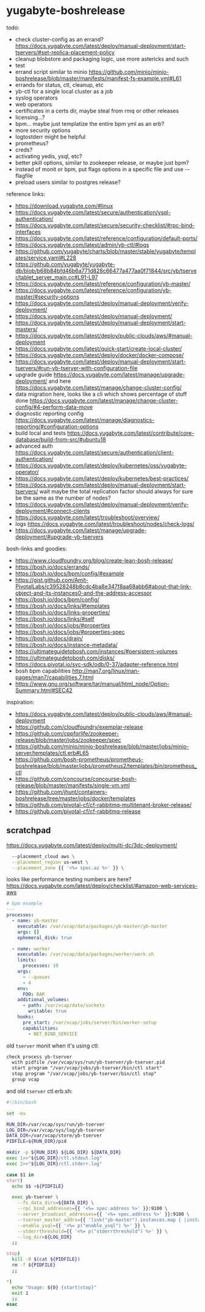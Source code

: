 # yugabyte-boshrelease

todo:

- check cluster-config as an errand? https://docs.yugabyte.com/latest/deploy/manual-deployment/start-tservers/#set-replica-placement-policy
- cleanup blobstore and packaging logic, use more astericks and such
- test
- errand script similar to minio https://github.com/minio/minio-boshrelease/blob/master/manifests/manifest-fs-example.yml#L61
- errands for status, ctl, cleanup, etc
- yb-ctl for a single local cluster as a job
- syslog operators
- web operators
- certificates in a certs dir, maybe steal from rmq or other releases
- licensing...?
- bpm... maybe just templatize the entire bpm yml as an erb?
- more security options
- logtostderr might be helpful
- prometheus?
- creds?
- activating yedis, ysql, etc?
- better pkill options, similar to zookeeper release, or maybe just bpm?
- instead of monit or bpm, put flags options in a specific file and use --flagfile
- preload users similar to postgres release?

reference links:

- https://download.yugabyte.com/#linux
- https://docs.yugabyte.com/latest/secure/authentication/ysql-authentication/
- https://docs.yugabyte.com/latest/secure/security-checklist/#rpc-bind-interfaces
- https://docs.yugabyte.com/latest/reference/configuration/default-ports/
- https://docs.yugabyte.com/latest/admin/yb-ctl/#logs
- https://github.com/yugabyte/charts/blob/master/stable/yugabyte/templates/service.yaml#L228
- https://github.com/yugabyte/yugabyte-db/blob/b68b84bfd46b6a771d828c66477a477aa0f71844/src/yb/tserver/tablet_server_main.cc#L91-L97
- https://docs.yugabyte.com/latest/reference/configuration/yb-master/
- https://docs.yugabyte.com/latest/reference/configuration/yb-master/#security-options
- https://docs.yugabyte.com/latest/deploy/manual-deployment/verify-deployment/
- https://docs.yugabyte.com/latest/deploy/manual-deployment/
- https://docs.yugabyte.com/latest/deploy/manual-deployment/start-masters/
- https://docs.yugabyte.com/latest/deploy/public-clouds/aws/#manual-deployment
- https://docs.yugabyte.com/latest/quick-start/create-local-cluster/
- https://docs.yugabyte.com/latest/deploy/docker/docker-compose/
- https://docs.yugabyte.com/latest/deploy/manual-deployment/start-tservers/#run-yb-tserver-with-configuration-file
- upgrade guide https://docs.yugabyte.com/latest/manage/upgrade-deployment/ and here https://docs.yugabyte.com/latest/manage/change-cluster-config/
- data migration here, looks like a cli which shows percentage of stuff done https://docs.yugabyte.com/latest/manage/change-cluster-config/#4-perform-data-move
- diagnostic reporting config https://docs.yugabyte.com/latest/manage/diagnostics-reporting/#configuration-options
- build local and tests https://docs.yugabyte.com/latest/contribute/core-database/build-from-src/#ubuntu18
- advanced auth https://docs.yugabyte.com/latest/secure/authentication/client-authentication/
- https://docs.yugabyte.com/latest/deploy/kubernetes/oss/yugabyte-operator/
- https://docs.yugabyte.com/latest/deploy/kubernetes/best-practices/
- https://docs.yugabyte.com/latest/deploy/manual-deployment/start-tservers/ wait maybe the total replication factor should always for sure be the same as the number of nodes?
- https://docs.yugabyte.com/latest/deploy/manual-deployment/verify-deployment/#connect-clients
- https://docs.yugabyte.com/latest/troubleshoot/overview/
- logs https://docs.yugabyte.com/latest/troubleshoot/nodes/check-logs/
- https://docs.yugabyte.com/latest/manage/upgrade-deployment/#upgrade-yb-tservers

bosh-links and goodies:

- https://www.cloudfoundry.org/blog/create-lean-bosh-release/
- https://bosh.io/docs/errands/
- https://bosh.io/docs/bpm/config/#example
- https://gist.github.com/Amit-PivotalLabs/c39528248b8cdc4ba8e347f8aa68abb6#about-that-link-object-and-its-instances0-and-the-address-accessor
- https://bosh.io/docs/bpm/config/
- https://bosh.io/docs/links/#templates
- https://bosh.io/docs/links-properties/
- https://bosh.io/docs/links/#self
- https://bosh.io/docs/jobs/#properties
- https://bosh.io/docs/jobs/#properties-spec
- https://bosh.io/docs/drain/
- https://bosh.io/docs/instance-metadata/
- https://ultimateguidetobosh.com/instances/#persistent-volumes
- https://ultimateguidetobosh.com/disks/
- https://docs.pivotal.io/svc-sdk/odb/0-37/adapter-reference.html
- bosh bpm capabilities http://man7.org/linux/man-pages/man7/capabilities.7.html
- https://www.gnu.org/software/tar/manual/html_node/Option-Summary.html#SEC42

inspiration:

- https://docs.yugabyte.com/latest/deploy/public-clouds/aws/#manual-deployment
- https://github.com/cloudfoundry/exemplar-release
- https://github.com/cppforlife/zookeeper-release/blob/master/jobs/zookeeper/spec
- https://github.com/minio/minio-boshrelease/blob/master/jobs/minio-server/templates/ctl.erb#L65
- https://github.com/bosh-prometheus/prometheus-boshrelease/blob/master/jobs/prometheus2/templates/bin/prometheus_ctl
- https://github.com/concourse/concourse-bosh-release/blob/master/manifests/single-vm.yml
- https://github.com/jhunt/containers-boshrelease/tree/master/jobs/docker/templates
- https://github.com/pivotal-cf/cf-rabbitmq-multitenant-broker-release/
- https://github.com/pivotal-cf/cf-rabbitmq-release

## scratchpad

https://docs.yugabyte.com/latest/deploy/multi-dc/3dc-deployment/

```sh
  --placement_cloud aws \
  --placement_region us-west \
  --placement_zone {{ '<%= spec.az %>' }} \
```

looks like performance testing numbers are here? https://docs.yugabyte.com/latest/deploy/checklist/#amazon-web-services-aws

```yml
# bpm example
---
processes:
  - name: yb-master
    executable: /var/vcap/data/packages/yb-master/yb-master
    args: []
    ephemeral_disk: true

  - name: worker
    executable: /var/vcap/data/packages/worker/work.sh
    limits:
      processes: 10
    args:
      - --queues
      - 4
    env:
      FOO: BAR
    additional_volumes:
      - path: /var/vcap/data/sockets
        writable: true
    hooks:
      pre_start: /var/vcap/jobs/server/bin/worker-setup
      capabilities:
        - NET_BIND_SERVICE
```

old `tserver` monit when it's using ctl:

```txt
check process yb-tserver
  with pidfile /var/vcap/sys/run/yb-tserver/yb-tserver.pid
  start program "/var/vcap/jobs/yb-tserver/bin/ctl start"
  stop program "/var/vcap/jobs/yb-tserver/bin/ctl stop"
  group vcap
```

and old `tserver` ctl.erb.sh:

```sh
#!/bin/bash

set -eu

RUN_DIR=/var/vcap/sys/run/yb-tserver
LOG_DIR=/var/vcap/sys/log/yb-tserver
DATA_DIR=/var/vcap/store/yb-tserver
PIDFILE=${RUN_DIR}/pid

mkdir -p ${RUN_DIR} ${LOG_DIR} ${DATA_DIR}
exec 1>>"${LOG_DIR}/ctl.stdout.log"
exec 2>>"${LOG_DIR}/ctl.stderr.log"

case $1 in
start)
  echo $$ >${PIDFILE}

  exec yb-tserver \
    --fs_data_dirs=${DATA_DIR} \
    --rpc_bind_addresses={{ '<%= spec.address %>' }}:9100 \
    --server_broadcast_addresses={{ '<%= spec.address %>' }}:9100 \
    --tserver_master_addrs={{ 'link("yb-master").instances.map { |instance| "#{instance.address}:7100" }.join(",")' }} \
    --enable_ysql={{ '<%= p("enable_ysql") %>' }} \
    --stderrthreshold={{ '<%= p("stderrthreshold") %>' }} \
    --log_dir=${LOG_DIR}
  ;;

stop)
  kill -9 $(cat ${PIDFILE})
  rm -f ${PIDFILE}
  ;;

*)
  echo "Usage: ${0} {start|stop}"
  exit 1
  ;;
esac

```
